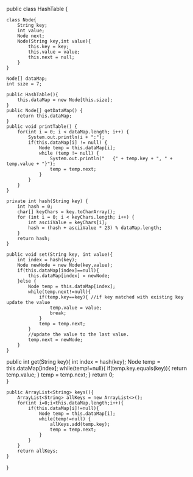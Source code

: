 
public class HashTable {

    class Node{
        String key;
        int value;
        Node next;
        Node(String key,int value){
            this.key = key;
            this.value = value;
            this.next = null;
        }
    }

    Node[] dataMap;
    int size = 7;
    
    public HashTable(){
        this.dataMap = new Node[this.size];
    }
    public Node[] getDataMap() {
        return this.dataMap;
    }
    public void printTable() {
        for(int i = 0; i < dataMap.length; i++) {
            System.out.println(i + ":");
            if(this.dataMap[i] != null) {
                Node temp = this.dataMap[i];
                while (temp != null) {
                    System.out.println("   {" + temp.key + ", " + temp.value + "}");
                    temp = temp.next;
                }
            }
        }
    }

    private int hash(String key) {
        int hash = 0;
        char[] keyChars = key.toCharArray();
        for (int i = 0; i < keyChars.length; i++) {
            int asciiValue = keyChars[i];
            hash = (hash + asciiValue * 23) % dataMap.length;
        }
        return hash;
    }

    public void set(String key, int value){
        int index = hash(key);
        Node newNode = new Node(key,value);
        if(this.dataMap[index]==null){
            this.dataMap[index] = newNode;
        }else {
            Node temp = this.dataMap[index];
            while(temp.next!=null){
                if(temp.key==key){ //if key matched with existing key update the value
                    temp.value = value;
                    break;
                }
                temp = temp.next;
            }
            //update the value to the last value.
            temp.next = newNode;
        }
    }

   public int get(String key){
        int index = hash(key);
        Node temp = this.dataMap[index];
        while(temp!=null){
            if(temp.key.equals(key)){
                return temp.value;
            }
            temp = temp.next;
        }
        return 0;    
    }

    public ArrayList<String> keys(){
        ArrayList<String> allKeys = new ArrayList<>();
        for(int i=0;i<this.dataMap.length;i++){
            if(this.dataMap[i]!=null){
                Node temp = this.dataMap[i];
                while(temp!=null) {
                    allKeys.add(temp.key);
                    temp = temp.next;
                }
            }
        }
        return allKeys;
    }
    

}
